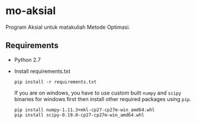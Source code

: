 # mo-aksial
Program Aksial untuk matakuliah Metode Optimasi.

## Requirements

- Python 2.7

- Install requirements.txt

    ```
    pip install -r requirements.txt
    ```

    If you are on windows, you have to use custom built `numpy` and `scipy` binaries for windows first then install other required packages using `pip`.

    ```
    pip install numpy-1.11.3+mkl-cp27-cp27m-win_amd64.whl
    pip install scipy-0.19.0-cp27-cp27m-win_amd64.whl
    ```
